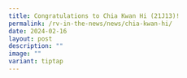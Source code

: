 ```yaml
---
title: Congratulations to Chia Kwan Hi (21J13)!
permalink: /rv-in-the-news/news/chia-kwan-hi/
date: 2024-02-16
layout: post
description: ""
image: ""
variant: tiptap
---
```

